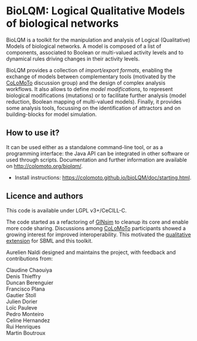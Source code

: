 # BioLQM: Logical Qualitative Models of biological networks

BioLQM is a toolkit for the manipulation and analysis of Logical (Qualitative) Models
of biological networks. A model is composed of a list of components, associated to Boolean
or multi-valued activity levels and to dynamical rules driving changes in their activity
levels.

BioLQM provides a collection of *import/export formats*, enabling the exchange of models
between complementary tools (motivated by the [CoLoMoTo](https://colomoto.github.io) discussion
group) and the design of complex analysis workflows.
It also allows to define *model modifications*, to represent biological modifications 
(mutations) or to facilitate further analysis (model reduction, Boolean mapping of
multi-valued models).
Finally, it provides some analysis tools, focussing on the identification of attractors
and on building-blocks for model simulation.


## How to use it?


It can be used either as a standalone command-line tool, or as a programming interface:
the Java API can be integrated in other software or used through scripts.
Documentation and further information are available on http://colomoto.org/biolqm/.

* Install instructions: https://colomoto.github.io/bioLQM/doc/starting.html.


## Licence and authors

This code is available under LGPL v3+/CeCILL-C.

The code started as a refactoring of [GINsim](https://ginsim.github.io) to cleanup its core and enable more code sharing.
Discussions among [CoLoMoTo](https://colomoto.github.io) participants showed a growing interest for improved interoperability.
This motivated the [qualitative extension]([http://sbml.org/Community/Wiki/SBML_Level_3_Proposals/Qualitative_Models](https://sbml.org/documents/specifications/level-3/version-1/qual/))
for SBML and this toolkit.


Aurelien Naldi designed and maintains the project, with feedback and contributions from:

Claudine Chaouiya  
Denis Thieffry  
Duncan Berenguier  
Francisco Plana  
Gautier Stoll  
Julien Dorier  
Loïc Pauleve  
Pedro Monteiro  
Celine Hernandez  
Rui Henriques  
Martin Boutroux  


